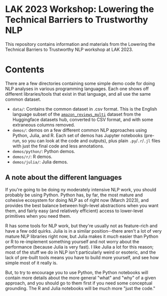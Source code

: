 # LAK 2023 Workshop: Lowering the Technical Barriers to Trustworthy NLP

This repository contains information and materials from the Lowering the Technical Barriers to Trustworthy NLP workshop at LAK 2023.

# Contents

There are a few directories containing some simple demo code for doing NLP analyses in various programming languages.  Each one shows off different libraries/tools that exist in that language, and all use the same common dataset.

- `data/`: Contains the common dataset in .csv format.  This is the English language subset of the [`amazon_reviews_multi`](https://huggingface.co/datasets/amazon_reviews_multi) dataset from the Huggingface datasets hub, converted to CSV format, and with some extraneous columns removed.
- `demos/`: demos on a few different common NLP approaches using Python, Julia, and R.  Each set of demos has Jupyter notebooks (pre-run, so you can look at the code and outputs), plus plain `.py`/`.r`/`.jl` files with just the final code and less annotations.
- `demos/python/`: Python demos.
- `demos/r/`: R demos.
- `demos/julia/`: Julia demos.

## A note about the different languages

If you're going to be doing ny moderately intensive NLP work, you should probably be using Python. Python has, by far, the most mature and cohesive ecosystem for doing NLP as of right now (March 2023), and provides the best balance between high-level abstractions when you want them, and fairly easy (and relatively efficient) access to lower-level primitives when you need them.

R has some tools for NLP work, but they're usually not as feature-rich and have a few odd quirks.  Julia is in a similar position--there aren't a lot of very mature NLP libraries right now, but Julia makes it _much_ easier than Python or R to re-implement something yourself and not worry about the performance (because Julia is very fast).  I like Julia a lot for this reason; most of the stuff we do in NLP isn't particularly weird or esoteric, and the lack of pre-built tools means you have to build more yourself, and see how simple most of it really is.

But, to try to encourage you to use Python, the Python notebooks will contain more details about the more general "what" and "why" of a given approach, and you should go to them first if you need some conceptual grounding.  The R and Julia notebooks will be much more "just the code."